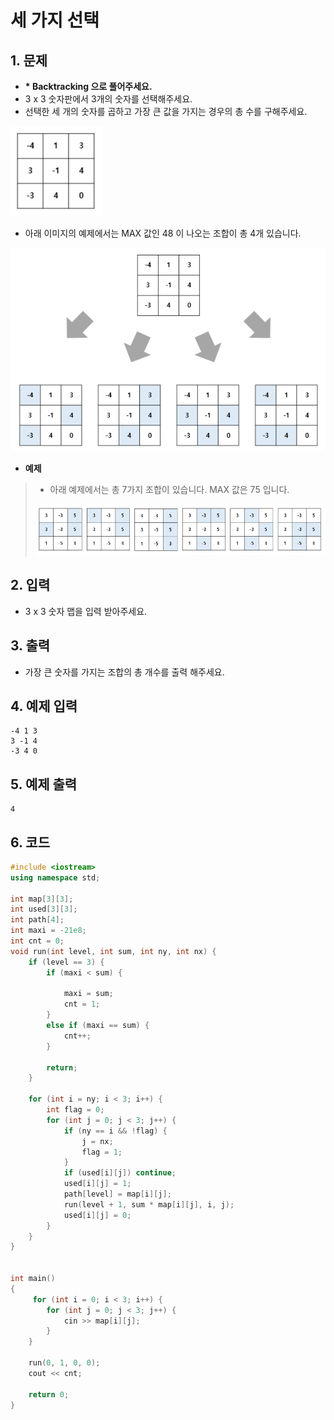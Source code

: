 # 세 가지 선택

## 1. 문제

- **\* Backtracking 으로 풀어주세요.**
- 3 x 3 숫자판에서 3개의 숫자를 선택해주세요.
- 선택한 세 개의 숫자를 곱하고 가장 큰 값을 가지는 경우의 총 수를 구해주세요.

<img src="./Array24.png" alt="Array" style="zoom:105%;" />

- 아래 이미지의 예제에서는 MAX 값인 48 이 나오는 조합이 총 4개 있습니다.

<img src="./Array25.png" alt="Array" style="zoom:110%;" />

- **예제**

> - 아래 예제에서는 총 7가지 조합이 있습니다. MAX 값은 75 입니다.
>
> <img src="./Array26.png" alt="Array" style="zoom:115%;" />

## 2. 입력

- 3 x 3 숫자 맵을 입력 받아주세요.

## 3. 출력

- 가장 큰 숫자를 가지는 조합의 총 개수를 출력 해주세요.


## 4. 예제 입력
```
-4 1 3
3 -1 4
-3 4 0
```

## 5. 예제 출력
```
4
```

## 6. 코드

```c++
#include <iostream>
using namespace std;

int map[3][3];
int used[3][3];
int path[4];
int maxi = -21e8;
int cnt = 0;
void run(int level, int sum, int ny, int nx) {
    if (level == 3) {
        if (maxi < sum) {
            
            maxi = sum;
            cnt = 1;
        }
        else if (maxi == sum) {
            cnt++;
        }
        
        return;
    }

    for (int i = ny; i < 3; i++) {
        int flag = 0;
        for (int j = 0; j < 3; j++) {
            if (ny == i && !flag) {
                j = nx;
                flag = 1;
            }
            if (used[i][j]) continue;
            used[i][j] = 1;
            path[level] = map[i][j];
            run(level + 1, sum * map[i][j], i, j);
            used[i][j] = 0;
        }
    }
}


int main()
{
     for (int i = 0; i < 3; i++) {
        for (int j = 0; j < 3; j++) {
            cin >> map[i][j];
        }
    }

    run(0, 1, 0, 0);
    cout << cnt;

    return 0;
}
```
